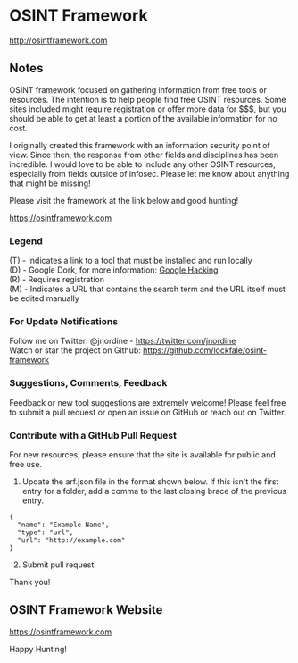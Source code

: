 # OSINT Framework

http://osintframework.com

## Notes
OSINT framework focused on gathering information from free tools or resources. The intention is to help people find free OSINT resources. Some sites included might require registration or offer more data for $$$, but you should be able to get at least a portion of the available information for no cost.

I originally created this framework with an information security point of view. Since then, the response from other fields and disciplines has been incredible. I would love to be able to include any other OSINT resources, especially from fields outside of infosec. Please let me know about anything that might be missing!

Please visit the framework at the link below and good hunting!

https://osintframework.com

### Legend
(T) - Indicates a link to a tool that must be installed and run locally  
(D) - Google Dork, for more information: <a href="https://en.wikipedia.org/wiki/Google_hacking">Google Hacking</a>  
(R) - Requires registration  
(M) - Indicates a URL that contains the search term and the URL itself must be edited manually  

### For Update Notifications
Follow me on Twitter: @jnordine - https://twitter.com/jnordine  
Watch or star the project on Github: https://github.com/lockfale/osint-framework

### Suggestions, Comments, Feedback
Feedback or new tool suggestions are extremely welcome!  Please feel free to submit a pull request or open an issue on GitHub or reach out on Twitter.

### Contribute with a GitHub Pull Request
For new resources, please ensure that the site is available for public and free use.
<ol start="1">
  <li>Update the arf.json file in the format shown below. If this isn't the first entry for a folder, add a comma to the last closing brace of the previous entry.</li>
</ol>

```
{
  "name": "Example Name",
  "type": "url",
  "url": "http://example.com"
}
```

<ol start="2">
  <li>Submit pull request!</li>
</ol>

Thank you!

## OSINT Framework Website

https://osintframework.com

Happy Hunting!
